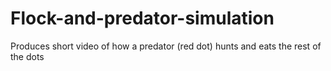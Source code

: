 # Flock-and-predator-simulation

Produces short video of how a predator (red dot) hunts and eats the rest of the dots
